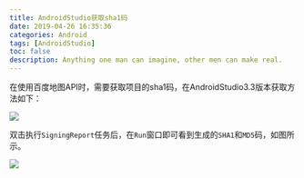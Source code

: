 ```yaml
---
title: AndroidStudio获取sha1码
date: 2019-04-26 16:35:36
categories: Android
tags: [AndroidStudio]
toc: false
description: Anything one man can imagine, other men can make real.
---
```


在使用百度地图API时，需要获取项目的sha1码，在AndroidStudio3.3版本获取方法如下：

![](https://i.loli.net/2019/04/26/5cc2c43ccf73f.png)

双击执行`SigningReport`任务后，在`Run`窗口即可看到生成的`SHA1`和`MD5`码，如图所示。

![](https://i.loli.net/2019/04/26/5cc2c4cd22c1b.png)